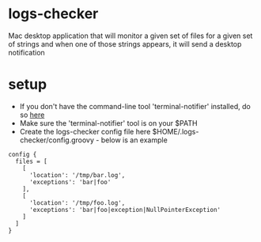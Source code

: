logs-checker
==============
Mac desktop application that will monitor a given set of files for a given set of strings and when one of those
strings appears, it will send a desktop notification

setup
==============
* If you don't have the command-line tool 'terminal-notifier' installed, do so <a href="https://github.com/alloy/terminal-notifier" target="_blank">here</a>
* Make sure the 'terminal-notifier' tool is on your $PATH
* Create the logs-checker config file here $HOME/.logs-checker/config.groovy - below is an example

```
config {
  files = [
    [
      'location': '/tmp/bar.log',
      'exceptions': 'bar|foo'
    ],
    [
      'location': '/tmp/foo.log',
      'exceptions': 'bar|foo|exception|NullPointerException'
    ]
  ]
}

```
